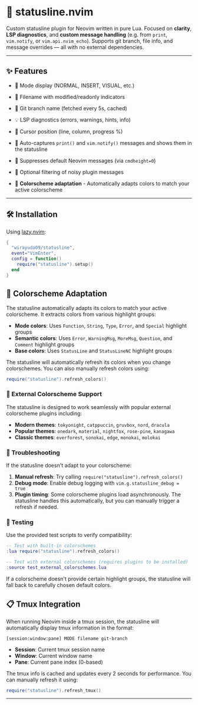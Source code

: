 # 🧬 statusline.nvim

Custom statusline plugin for Neovim written in pure Lua. Focused on **clarity**, **LSP diagnostics**, and **custom message handling** (e.g. from `print`, `vim.notify`, or `vim.api.nvim_echo`). Supports git branch, file info, and message overrides — all with no external dependencies.

---

## ✨ Features

- 📌 Mode display (NORMAL, INSERT, VISUAL, etc.)
- 📁 Filename with modified/readonly indicators
- 🌿 Git branch name (fetched every 5s, cached)
- 💡 LSP diagnostics (errors, warnings, hints, info)
- 🧠 Cursor position (line, column, progress %)
- 🔄 Auto-captures `print()` and `vim.notify()` messages and shows them in the statusline
- 🚫 Suppresses default Neovim messages (via `cmdheight=0`)
- 🔕 Optional filtering of noisy plugin messages

- 🎨 **Colorscheme adaptation** - Automatically adapts colors to match your active colorscheme

---

## 🛠️ Installation

Using [lazy.nvim](https://github.com/folke/lazy.nvim):

```lua
{
  "wirayuda09/statusline",
  event="VimEnter",
  config = function()
    require("statusline").setup()
  end
}
```

## 🎨 Colorscheme Adaptation

The statusline automatically adapts its colors to match your active colorscheme. It extracts colors from various highlight groups:

- **Mode colors**: Uses `Function`, `String`, `Type`, `Error`, and `Special` highlight groups
- **Semantic colors**: Uses `Error`, `WarningMsg`, `MoreMsg`, `Question`, and `Comment` highlight groups
- **Base colors**: Uses `StatusLine` and `StatusLineNC` highlight groups

The statusline will automatically refresh its colors when you change colorschemes. You can also manually refresh colors using:

```lua
require("statusline").refresh_colors()
```

### 🌈 External Colorscheme Support

The statusline is designed to work seamlessly with popular external colorscheme plugins including:

- **Modern themes**: `tokyonight`, `catppuccin`, `gruvbox`, `nord`, `dracula`
- **Popular themes**: `onedark`, `material`, `nightfox`, `rose-pine`, `kanagawa`
- **Classic themes**: `everforest`, `sonokai`, `edge`, `monokai`, `molokai`

### 🔧 Troubleshooting

If the statusline doesn't adapt to your colorscheme:

1. **Manual refresh**: Try calling `require("statusline").refresh_colors()`
2. **Debug mode**: Enable debug logging with `vim.g.statusline_debug = true`
3. **Plugin timing**: Some colorscheme plugins load asynchronously. The statusline handles this automatically, but you can manually trigger a refresh if needed.

### 🧪 Testing

Use the provided test scripts to verify compatibility:

```lua
-- Test with built-in colorschemes
:lua require("statusline").refresh_colors()

-- Test with external colorschemes (requires plugins to be installed)
:source test_external_colorschemes.lua
```

If a colorscheme doesn't provide certain highlight groups, the statusline will fall back to carefully chosen default colors.

## 📋 Tmux Integration

When running Neovim inside a tmux session, the statusline will automatically display tmux information in the format:

```
[session:window:pane] MODE filename git-branch
```

- **Session**: Current tmux session name
- **Window**: Current window name  
- **Pane**: Current pane index (0-based)

The tmux info is cached and updates every 2 seconds for performance. You can manually refresh it using:

```lua
require("statusline").refresh_tmux()
```

---
